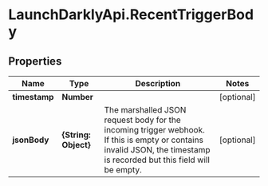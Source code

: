 # LaunchDarklyApi.RecentTriggerBody

## Properties

Name | Type | Description | Notes
------------ | ------------- | ------------- | -------------
**timestamp** | **Number** |  | [optional] 
**jsonBody** | **{String: Object}** | The marshalled JSON request body for the incoming trigger webhook. If this is empty or contains invalid JSON, the timestamp is recorded but this field will be empty. | [optional] 


